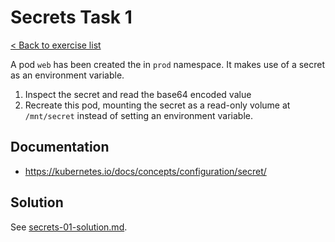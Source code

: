 # Secrets Task 1

[< Back to exercise list](../README.md)

A pod `web` has been created the in `prod` namespace. It makes use of a secret
as an environment variable.

1. Inspect the secret and read the base64 encoded value
2. Recreate this pod, mounting the secret as a read-only volume at `/mnt/secret`
   instead of setting an environment variable.

## Documentation

* https://kubernetes.io/docs/concepts/configuration/secret/

## Solution

See [secrets-01-solution.md](./secrets-01-solution.md).
